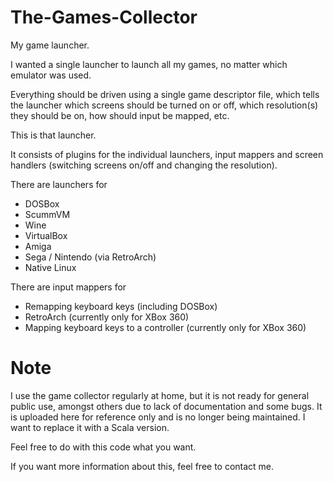 # The-Games-Collector

My game launcher.

I wanted a single launcher to launch all my games, no matter which emulator was used.

Everything should be driven using a single game descriptor file, which tells the launcher which screens should be turned on or off, which resolution(s) they should be on, how should input be mapped, etc.

This is that launcher.

It consists of plugins for the individual launchers, input mappers and screen handlers (switching screens on/off and changing the resolution).

There are launchers for
- DOSBox
- ScummVM
- Wine
- VirtualBox
- Amiga
- Sega / Nintendo (via RetroArch)
- Native Linux

There are input mappers for
- Remapping keyboard keys (including DOSBox)
- RetroArch (currently only for XBox 360)
- Mapping keyboard keys to a controller (currently only for XBox 360)

# Note
I use the game collector regularly at home, but it is not ready for general public use, amongst others due to lack of documentation and some bugs. It is uploaded here for reference only and is no longer being maintained. I want to replace it with a Scala version.

Feel free to do with this code what you want.

If you want more information about this, feel free to contact me.
